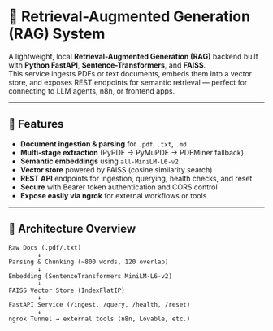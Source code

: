 # 🧠 Retrieval-Augmented Generation (RAG) System

A lightweight, local **Retrieval-Augmented Generation (RAG)** backend built with **Python FastAPI**, **Sentence-Transformers**, and **FAISS**.  
This service ingests PDFs or text documents, embeds them into a vector store, and exposes REST endpoints for semantic retrieval — perfect for connecting to LLM agents, n8n, or frontend apps.

---

## 🚀 Features

- **Document ingestion & parsing** for `.pdf`, `.txt`, `.md`
- **Multi-stage extraction** (PyPDF → PyMuPDF → PDFMiner fallback)
- **Semantic embeddings** using `all-MiniLM-L6-v2`
- **Vector store** powered by FAISS (cosine similarity search)
- **REST API** endpoints for ingestion, querying, health checks, and reset
- **Secure** with Bearer token authentication and CORS control
- **Expose easily via ngrok** for external workflows or tools

---

## 🧩 Architecture Overview

```plaintext
Raw Docs (.pdf/.txt)
        ↓
Parsing & Chunking (~800 words, 120 overlap)
        ↓
Embedding (SentenceTransformers MiniLM-L6-v2)
        ↓
FAISS Vector Store (IndexFlatIP)
        ↓
FastAPI Service (/ingest, /query, /health, /reset)
        ↓
ngrok Tunnel → external tools (n8n, Lovable, etc.)
```
